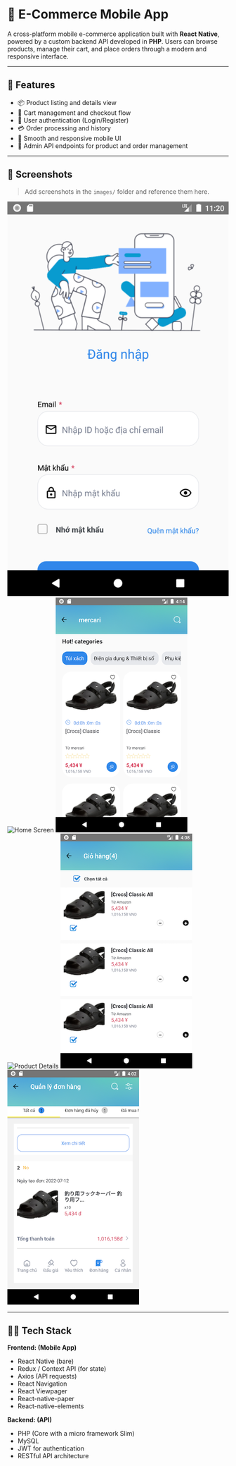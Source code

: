 # 🛒 E-Commerce Mobile App

A cross-platform mobile e-commerce application built with **React Native**, powered by a custom backend API developed in **PHP**. Users can browse products, manage their cart, and place orders through a modern and responsive interface.

---

## 🚀 Features

- 📦 Product listing and details view
- 🛒 Cart management and checkout flow
- 🔐 User authentication (Login/Register)
- 💳 Order processing and history
- 📲 Smooth and responsive mobile UI
- 🔧 Admin API endpoints for product and order management

---

## 📸 Screenshots

> Add screenshots in the `images/` folder and reference them here.

![Login Screen](images/login.png)
![Home Screen](images/home.png)
![Category Screen](images/category.png)
![Product Details](images/product-details.png)
![Cart](images/cart.png)
![Order Screen](images/order.png)

---

## 🧑‍💻 Tech Stack

**Frontend: (Mobile App)**  
- React Native (bare)
- Redux / Context API (for state)
- Axios (API requests)
- React Navigation
- React Viewpager
- React-native-paper
- React-native-elements

**Backend: (API)**  
- PHP (Core with a micro framework Slim)
- MySQL
- JWT for authentication
- RESTful API architecture


